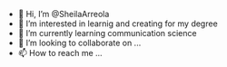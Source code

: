 - 👋 Hi, I’m @SheilaArreola
- 👀 I’m interested in learnig and creating for my degree
- 🌱 I’m currently learning communication science
- 💞️ I’m looking to collaborate on ...
- 📫 How to reach me ...

<!---
SheilaArreola/SheilaArreola is a ✨ special ✨ repository because its `README.md` (this file) appears on your GitHub profile.
You can click the Preview link to take a look at your changes.
--->
